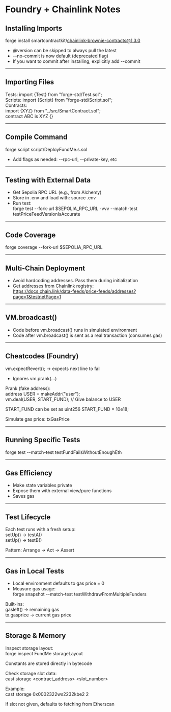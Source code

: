# Foundry + Chainlink Notes

## Installing Imports
forge install smartcontractkit/chainlink-brownie-contracts@1.3.0  
- @version can be skipped to always pull the latest  
- --no-commit is now default (deprecated flag)  
- If you want to commit after installing, explicitly add --commit  

---

## Importing Files
Tests: import {Test} from "forge-std/Test.sol";  
Scripts: import {Script} from "forge-std/Script.sol";  
Contracts:  
import {XYZ} from "../src/SmartContract.sol";  
contract ABC is XYZ {}  

---

## Compile Command
forge script script/DeployFundMe.s.sol  
- Add flags as needed: --rpc-url, --private-key, etc  

---

## Testing with External Data
- Get Sepolia RPC URL (e.g., from Alchemy)  
- Store in .env and load with: source .env  
- Run test:  
forge test --fork-url $SEPOLIA_RPC_URL -vvv --match-test testPriceFeedVersionIsAccurate  

---

## Code Coverage
forge coverage --fork-url $SEPOLIA_RPC_URL  

---

## Multi-Chain Deployment
- Avoid hardcoding addresses. Pass them during initialization  
- Get addresses from Chainlink registry:  
https://docs.chain.link/data-feeds/price-feeds/addresses?page=1&testnetPage=1  

---

## VM.broadcast()
- Code before vm.broadcast() runs in simulated environment  
- Code after vm.broadcast() is sent as a real transaction (consumes gas)  

---

## Cheatcodes (Foundry)
vm.expectRevert(); → expects next line to fail  
- Ignores vm.prank(...)  

Prank (fake address):  
address USER = makeAddr("user");  
vm.deal(USER, START_FUND); // Give balance to USER  

START_FUND can be set as uint256 START_FUND = 10e18;  

Simulate gas price: txGasPrice  

---

## Running Specific Tests
forge test --match-test testFundFailsWithoutEnoughEth  

---

## Gas Efficiency
- Make state variables private  
- Expose them with external view/pure functions  
- Saves gas  

---

## Test Lifecycle
Each test runs with a fresh setup:  
setUp() → testA()  
setUp() → testB()  

Pattern: Arrange → Act → Assert  

---

## Gas in Local Tests
- Local environment defaults to gas price = 0  
- Measure gas usage:  
forge snapshot --match-test testWithdrawFromMultipleFunders  

Built-ins:  
gasleft() → remaining gas  
tx.gasprice → current gas price  

---

## Storage & Memory
Inspect storage layout:  
forge inspect FundMe storageLayout  

Constants are stored directly in bytecode  

Check storage slot data:  
cast storage <contract_address> <slot_number>  

Example:  
cast storage 0x0002322ws2232kbe2 2  

If slot not given, defaults to fetching from Etherscan  
